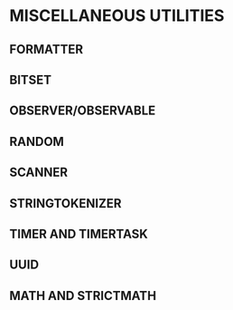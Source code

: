 # MISCELLANEOUS UTILITIES
## FORMATTER
## BITSET
## OBSERVER/OBSERVABLE
## RANDOM
## SCANNER
## STRINGTOKENIZER
## TIMER AND TIMERTASK
## UUID
## MATH AND STRICTMATH
